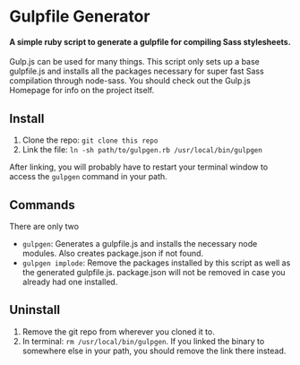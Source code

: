 # Gulpfile Generator

#### A simple ruby script to generate a gulpfile for compiling Sass stylesheets.

Gulp.js can be used for many things. This script only sets up a base gulpfile.js and installs all the packages necessary for super fast Sass compilation through node-sass. You should check out the Gulp.js Homepage for info on the project itself.

## Install

1. Clone the repo: `git clone this repo`
2. Link the file: `ln -sh path/to/gulpgen.rb /usr/local/bin/gulpgen`

After linking, you will probably have to restart your terminal window to access the `gulpgen` command in your path. 

## Commands

There are only two

- `gulpgen`: Generates a gulpfile.js and installs the necessary node modules. Also creates package.json if not found.
- `gulpgen implode`: Remove the packages installed by this script as well as the generated gulpfile.js. package.json will not be removed in case you already had one installed.

## Uninstall

1. Remove the git repo from wherever you cloned it to.
2. In terminal: `rm /usr/local/bin/gulpgen`. If you linked the binary to somewhere else in your path, you should remove the link there instead.
